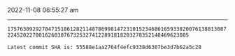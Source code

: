 2022-11-08 06:55:27 am

---

`17576309292784715186128211487869981472310152346861659338200761388130872245282270016260307673253274122891818203278352148469623805`

`Latest commit SHA is: 55588e1aa2764f4efc9338d6307be3d7b62a5c28 `
